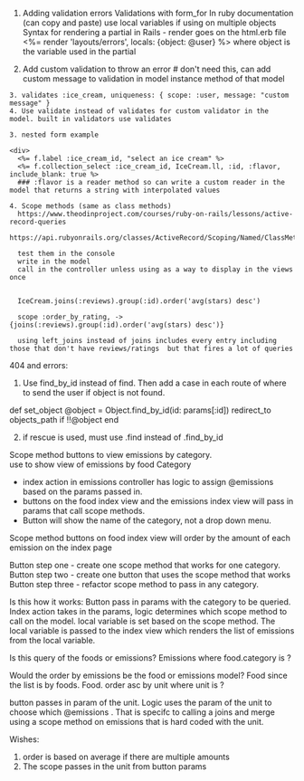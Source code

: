 1. Adding validation errors
  Validations with form_for
  In ruby documentation (can copy and paste)
  use local variables if using on multiple objects
  Syntax for rendering a partial in Rails - render goes on the html.erb file
  <%= render 'layouts/errors', locals: {object: @user} %>  where object is the variable used in the partial

  2. Add custom validation to throw an error   # don't need this, can add custom message to validation
    in model
    instance method of that model

    3. validates :ice_cream, uniqueness: { scope: :user, message: "custom message" }
    4. Use validate instead of validates for custom validator in the model. built in validators use validates

    3. nested form example

    <div>
      <%= f.label :ice_cream_id, "select an ice cream" %>
      <%= f.collection_select :ice_cream_id, IceCream.ll, :id, :flavor, include_blank: true %>
      ### :flavor is a reader method so can write a custom reader in the model that returns a string with interpolated values

    4. Scope methods (same as class methods)
      https://www.theodinproject.com/courses/ruby-on-rails/lessons/active-record-queries
      https://api.rubyonrails.org/classes/ActiveRecord/Scoping/Named/ClassMethods.html

      test them in the console
      write in the model
      call in the controller unless using as a way to display in the views once


      IceCream.joins(:reviews).group(:id).order('avg(stars) desc')

      scope :order_by_rating, -> {joins(:reviews).group(:id).order('avg(stars) desc')}

      using left_joins instead of joins includes every entry including those that don't have reviews/ratings  but that fires a lot of queries


404 and errors:
1. Use find_by_id instead of find. Then add a case in each route of where to send the user if object is not found.

  def set_object
   @object = Object.find_by_id(id: params[:id])
   redirect_to objects_path if !!@object
  end

2. if rescue is used, must use .find instead of .find_by_id


Scope method buttons to view emissions by category.  
use to show view of emissions by food Category
 - index action in emissions controller has logic to assign @emissions based on the params passed in.
 - buttons on the food index view and the emissions index view will pass in params that call scope methods.
 - Button will show the name of the category, not a drop down menu.

 Scope method buttons on food index view will order by the amount of each emission on the index page

 Button step one - create one scope method that works for one category.
 Button step two - create one button that uses the scope method that works
 Button step three - refactor scope method to pass in any category.

 Is this how it works: Button pass in params with the category to be queried.  Index action takes in the params, logic determines which scope method to call on the model.  local variable is set based on the scope method.  The local variable is passed to the index view which renders the list of emissions from the local variable.

 Is this query of the foods or emissions?
 Emissions where food.category is ?

 Would the order by emissions be the food or emissions model?
 Food since the list is by foods.
 Food. order asc by unit where unit is ?

 button passes in param of the unit.  Logic uses the param of the unit to choose which @emissions .  That is specifc to calling a joins and merge using a scope method on emissions that is hard coded with the unit.




 Wishes:
 1. order is based on average if there are multiple amounts
 2. The scope passes in the unit from button params
